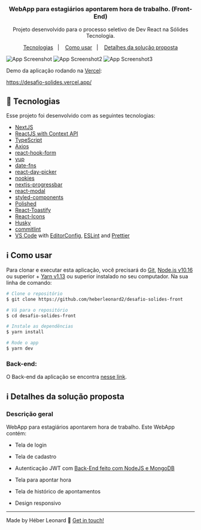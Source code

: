 <h3 align="center">
  WebApp para estagiários apontarem hora de trabalho. (Front-End)
</h3>
<p align="center">Projeto desenvolvido para o processo seletivo de Dev React na Sólides Tecnologia.</p>

<p align="center">
  <a href="#rocket-tecnologias">Tecnologias</a>&nbsp;&nbsp;&nbsp;|&nbsp;&nbsp;&nbsp;
  <a href="#information_source-como-usar">Como usar</a>&nbsp;&nbsp;&nbsp;|&nbsp;&nbsp;&nbsp;
  <a href="#information_source-detalhes-da-solução-proposta">Detalhes da solução proposta</a>
</p>

![App Screenshot](https://res.cloudinary.com/heberleonard/image/upload/v1626023925/image_14_ivrota.png)
![App Screenshot2](https://res.cloudinary.com/heberleonard/image/upload/v1626023922/image_15_tdfdss.png)
![App Screenshot3](https://res.cloudinary.com/heberleonard/image/upload/v1626023918/image_16_tvrbl4.png)

<p>
Demo da aplicação rodando na
<a href="https://vercel.com/" target="_blank">Vercel</a>:
<p>
  <a href="https://desafio-solides.vercel.app/" target="_blank">
    https://desafio-solides.vercel.app/
    </p>
  </a>
</p>

## :rocket: Tecnologias

Esse projeto foi desenvolvido com as seguintes tecnologias:

- [NextJS](https://reactjs.org/)
- [ReactJS with Context API](https://reactjs.org/)
- [TypeScript](https://www.typescriptlang.org/)
- [Axios](https://github.com/axios/axios)
- [react-hook-form](https://react-hook-form.com/)
- [yup](https://github.com/jquense/yup)
- [date-fns](https://date-fns.org/)
- [react-day-picker](https://react-day-picker.js.org/)
- [nookies](https://github.com/maticzav/nookies)
- [nextjs-progressbar](https://github.com/apal21/nextjs-progressbar)
- [react-modal](https://github.com/reactjs/react-modal)
- [styled-components](https://www.styled-components.com/)
- [Polished](https://polished.js.org/)
- [React-Toastify](https://fkhadra.github.io/react-toastify/)
- [React-Icons](https://react-icons.netlify.com/)
- [Husky](https://github.com/typicode/husky)
- [commitlint](https://github.com/conventional-changelog/commitlint)
- [VS Code][vc] with [EditorConfig][vceditconfig], [ESLint][vceslint] and [Prettier](https://prettier.io/)

## :information_source: Como usar

Para clonar e executar esta aplicação, você precisará do [Git](https://git-scm.com), [Node.js v10.16][nodejs] ou superior + [Yarn v1.13][yarn] ou superior instalado no seu computador. Na sua linha de comando:

```bash
# Clone o repositório
$ git clone https://github.com/heberleonard2/desafio-solides-front

# Vá para o repositório
$ cd desafio-solides-front

# Instale as dependências
$ yarn install

# Rode o app
$ yarn dev
```

### Back-end:

O Back-end da aplicação se encontra <a href="https://github.com/heberleonard2/desafio-solides-back">nesse link</a>.

## :information_source: Detalhes da solução proposta

### Descrição geral

WebApp para estagiários apontarem hora de trabalho. Este WebApp contém:

- Tela de login

- Tela de cadastro

- Autenticação JWT com <a href="https://github.com/heberleonard2/desafio-solides-back" target="_blank">Back-End feito com NodeJS e MongoDB</a>

- Tela para apontar hora

- Tela de histórico de apontamentos

- Design responsivo

---

Made by Héber Leonard :wave: [Get in touch!](https://www.linkedin.com/in/heber-leonard/)

[nodejs]: https://nodejs.org/
[yarn]: https://yarnpkg.com/
[vc]: https://code.visualstudio.com/
[vceditconfig]: https://marketplace.visualstudio.com/items?itemName=EditorConfig.EditorConfig
[vceslint]: https://marketplace.visualstudio.com/items?itemName=dbaeumer.vscode-eslint
